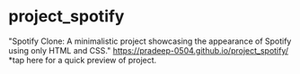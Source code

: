 # project_spotify
"Spotify Clone: A minimalistic project showcasing the appearance of Spotify using only HTML and CSS."
https://pradeep-0504.github.io/project_spotify/   *tap here for a quick preview of project.
